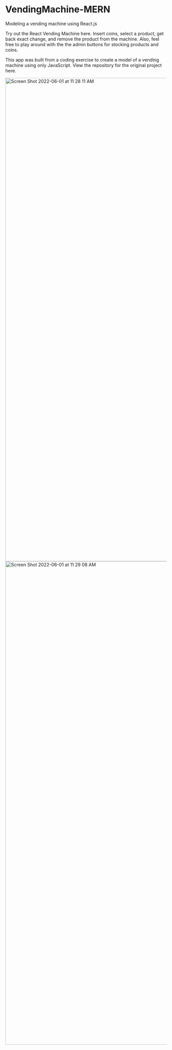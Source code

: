 # VendingMachine-MERN
Modeling a vending machine using React.js

Try out the React Vending Machine here. Insert coins, select a product, get back exact change, and remove the product from the machine. Also, feel free to play around with the the admin buttons for stocking products and coins.

This app was built from a coding exercise to create a model of a vending machine using only JavaScript. View the repository for the original project here.



<img width="1510" alt="Screen Shot 2022-06-01 at 11 28 11 AM" src="https://user-images.githubusercontent.com/49615834/171384471-c04f54b8-37f2-4677-810e-2cacc2cb0f2b.png">


<img width="1510" alt="Screen Shot 2022-06-01 at 11 29 08 AM" src="https://user-images.githubusercontent.com/49615834/171384486-3fb9ab62-b87b-4ef9-a2c1-eb46b5118374.png">

